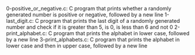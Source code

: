 0-positive_or_negative.c: C program that prints whether a randomly generated number is positive or negative, followed by a new line
1-last_digit.c: C program that prints the last digit of a randomly generated number and check if it is greater than 5, is 0, is less than 6 and not 0
2-print_alphabet.c: C program that prints the alphabet in lower case, followed by a new line
3-print_alphabets.c: C program that prints the alphabet in lower case and then in upper case, followed by a new line
